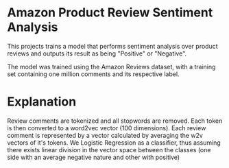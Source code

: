 # Amazon Product Review Sentiment Analysis
This projects trains a model that performs sentiment analysis over product reviews and outputs its result as being "Positive" or "Negative".

The model was trained using the Amazon Reviews dataset, with a training set containing one million comments and its respective label.

# Explanation
Review comments are tokenized and all stopwords are removed.
Each token is then converted to a word2vec vector (100 dimensions).
Each review comment is represented by a vector calculated by averaging the w2v vectors of it's tokens.
We Logistic Regression as a classifier, thus assuming there exists linear division in the vector space between the classes (one side with an average negative nature and other with positive)

